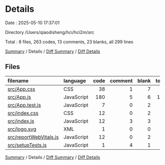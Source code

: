 # Details

Date : 2025-05-10 17:37:01

Directory /Users/qiaodisheng/hci/hci2m/src

Total : 8 files,  263 codes, 13 comments, 23 blanks, all 299 lines

[Summary](results.md) / Details / [Diff Summary](diff.md) / [Diff Details](diff-details.md)

## Files
| filename | language | code | comment | blank | total |
| :--- | :--- | ---: | ---: | ---: | ---: |
| [src/App.css](/src/App.css) | CSS | 38 | 1 | 7 | 46 |
| [src/App.js](/src/App.js) | JavaScript | 180 | 5 | 6 | 191 |
| [src/App.test.js](/src/App.test.js) | JavaScript | 7 | 0 | 2 | 9 |
| [src/index.css](/src/index.css) | CSS | 12 | 0 | 2 | 14 |
| [src/index.js](/src/index.js) | JavaScript | 12 | 3 | 3 | 18 |
| [src/logo.svg](/src/logo.svg) | XML | 1 | 0 | 0 | 1 |
| [src/reportWebVitals.js](/src/reportWebVitals.js) | JavaScript | 12 | 0 | 2 | 14 |
| [src/setupTests.js](/src/setupTests.js) | JavaScript | 1 | 4 | 1 | 6 |

[Summary](results.md) / Details / [Diff Summary](diff.md) / [Diff Details](diff-details.md)